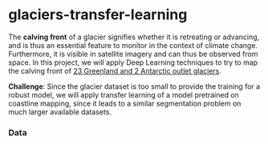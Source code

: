 # glaciers-transfer-learning

The **calving front** of a glacier signifies whether it is retreating or advancing, and is thus an essential feature to monitor in the context of climate change. Furthermore, it is visible in satellite imagery and can thus be observed from space. In this project, we will apply Deep Learning techniques to try to map the calving front of [23 Greenland and 2 Antarctic outlet glaciers](https://opara.zih.tu-dresden.de/xmlui/handle/123456789/5721).

**Challenge**: Since the glacier dataset is too small to provide the training for a robust model, we will apply transfer learning of a model pretrained on coastline mapping, since it leads to a similar segmentation problem on much larger available datasets.

### Data
